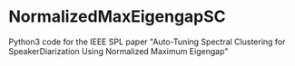 # NormalizedMaxEigengapSC
Python3 code for the IEEE SPL paper "Auto-Tuning Spectral Clustering for SpeakerDiarization Using Normalized Maximum Eigengap"

